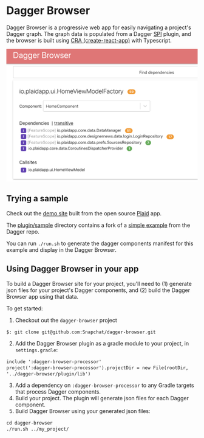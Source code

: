 # Dagger Browser

Dagger Browser is a progressive web app for easily navigating a project's Dagger graph. The graph data is populated from a Dagger [SPI](https://dagger.dev/spi.html) plugin, and the browser is built using
[CRA (create-react-app)](https://github.com/facebook/create-react-app) with Typescript.

<img src="docs/plaid_screenshot.png" width="600" />

## Trying a sample

Check out the [demo site](https://snapchat.github.io/dagger-browser/plaid) built from the open source 
[Plaid](https://github.com/android/plaid) app.

The [plugin/sample](plugin/sample)
directory contains a fork of a [simple example](https://github.com/google/dagger/tree/master/examples/simple) from the Dagger repo. 

You can run `./run.sh` to generate the dagger components manifest for this example and display in the Dagger Browser.

## Using Dagger Browser in your app

To build a Dagger Browser site for your project, you'll need to (1) generate json files for your project's Dagger components, and (2) build the Dagger Browser app using that data.

To get started:

1. Checkout out the `dagger-browser` project
```
$: git clone git@github.com:Snapchat/dagger-browser.git
```
2. Add the Dagger Browser plugin as a gradle module to your project, in `settings.gradle`:
```
include ':dagger-browser-processor'
project(':dagger-browser-processor').projectDir = new File(rootDir, '../dagger-browser/plugin/lib')
```
3. Add a dependency on `:dagger-browser-processor` to any Gradle targets that process Dagger components.
4. Build your project. The plugin will generate json files for each Dagger component.
5. Build Dagger Browser using your generated json files:
```
cd dagger-browser
./run.sh ../my_project/
```
